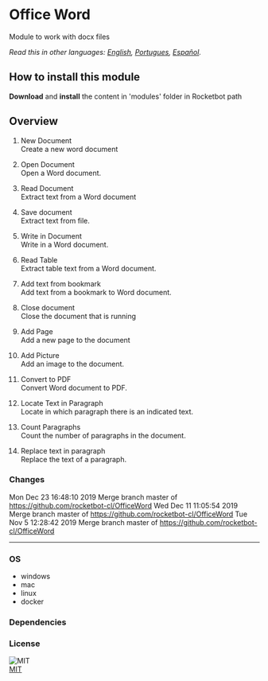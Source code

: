 # Office Word
  
Module to work with docx files

*Read this in other languages: [English](README.md), [Portugues](README.pr.md), [Español](README.es.md).*

## How to install this module
  
__Download__ and __install__ the content in 'modules' folder in Rocketbot path  



## Overview


1. New Document  
Create a new word document

2. Open Document  
Open a Word document.

3. Read Document  
Extract text from a Word document

4. Save document  
Extract text from file.

5. Write in Document  
Write in a Word document.

6. Read Table  
Extract table text from a Word document.

7. Add text from bookmark  
Add text from a bookmark to Word document.

8. Close document  
Close the document that is running

9. Add Page  
Add a new page to the document

10. Add Picture  
Add an image to the document.

11. Convert to PDF  
Convert Word document to PDF.

12. Locate Text in Paragraph  
Locate in which paragraph there is an indicated text.

13. Count Paragraphs  
Count the number of paragraphs in the document.

14. Replace text in paragraph  
Replace the text of a paragraph.  



### Changes
Mon Dec 23 16:48:10 2019  Merge branch master of https://github.com/rocketbot-cl/OfficeWord
Wed Dec 11 11:05:54 2019  Merge branch master of https://github.com/rocketbot-cl/OfficeWord
Tue Nov 5 12:28:42 2019  Merge branch master of https://github.com/rocketbot-cl/OfficeWord

----
### OS

- windows
- mac
- linux
- docker

### Dependencies

### License
  
![MIT](https://camo.githubusercontent.com/107590fac8cbd65071396bb4d04040f76cde5bde/687474703a2f2f696d672e736869656c64732e696f2f3a6c6963656e73652d6d69742d626c75652e7376673f7374796c653d666c61742d737175617265)  
[MIT](http://opensource.org/licenses/mit-license.ph)